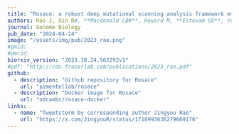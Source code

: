 ```yaml
---
title: "Rosace: a robust deep mutational scanning analysis framework employing position and mean-variance shrinkage"
authors: Rao J, Xin R#, **Macdonald CB#**, Howard M, **Estevam GO**, Yee SW, Wang M, **Fraser JS**, Coyote-Maestas W, Pimentel H (#Equal contributions)
journal: Genome Biology
pub_date: "2024-04-24"
image: "/assets/img/pub/2023_rao.png"
#pmid:
#pmcid:
biorxiv_version: "2023.10.24.562292v1"
#pdf: "http://cdn.fraserlab.com/publications/2023_rao.pdf"
github:
  - description: "Github repository for Rosace"
    url: "pimentellab/rosace"
  - description: "Docker image for Rosace"
    url: "odcambc/rosace-docker"
links:
  - name: "Tweetstorm by corresponding author Jingyou Rao"
    url: "https://x.com/JingyouR/status/1718993636279669176"
---
```

